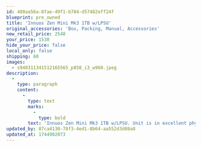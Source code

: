 ```yaml
---
id: 480aa56a-8fae-49f1-b704-d57482eff24f
blueprint: pre_owned
title: 'Innuos Zen Mini Mk3 1TB w/LPSU'
original_accessories: 'Box, Packing, Manual, Accessories'
new_retail_price: 2548
your_price: 1530
hide_your_price: false
local_only: false
shipping: 60
images:
  - s940311341512165565_p858_i3_w960.jpeg
description:
  -
    type: paragraph
    content:
      -
        type: text
        marks:
          -
            type: bold
        text: 'Innuos Zen Mini Mk3 1TB w/LPSU. Unit is in excellent physical and functional condition with original box, packing and accessories. Unit sold as new for $2,548.00. Great upgrade from Sonos/Heos/BlueSound. Unit functions as a Roon server/endpoint or can be used with the Innuos Sense software. 1TB of onboard storage and a CD burner built in for archival of a CD library. '
updated_by: 87ca4130-78f3-4ed1-8b64-aa552d3d08a8
updated_at: 1744902073
---
```

